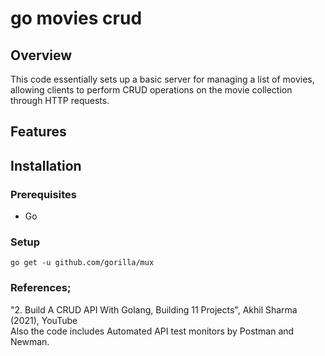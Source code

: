 # go movies crud

## Overview
This code essentially sets up a basic server for managing a list of movies, allowing clients to perform CRUD operations on the movie collection through HTTP requests.

## Features

## Installation

### Prerequisites

- Go


### Setup
```
go get -u github.com/gorilla/mux
```




### References;
"2. Build A CRUD API With Golang, Building 11 Projects", Akhil Sharma (2021), YouTube\
 Also the code includes Automated API test monitors by Postman and Newman.
